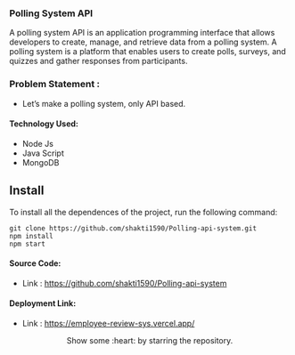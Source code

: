 ### Polling System API

A polling system API is an application programming interface that allows developers to create, manage, and retrieve data from a polling system. A polling system is a platform that enables users to create polls, surveys, and quizzes and gather responses from participants.

### Problem Statement : 
 - Let’s make a polling system, only API based.
 
#### Technology Used:
 - Node Js
 - Java Script
 - MongoDB
 

 ## Install

To install all the dependences of the project, run the following command:

    git clone https://github.com/shakti1590/Polling-api-system.git
    npm install
    npm start


#### Source Code:
 - Link : https://github.com/shakti1590/Polling-api-system


#### Deployment Link:
 - Link : https://employee-review-sys.vercel.app/



<p align="center">
  Show some :heart: by starring the repository.
</p>





